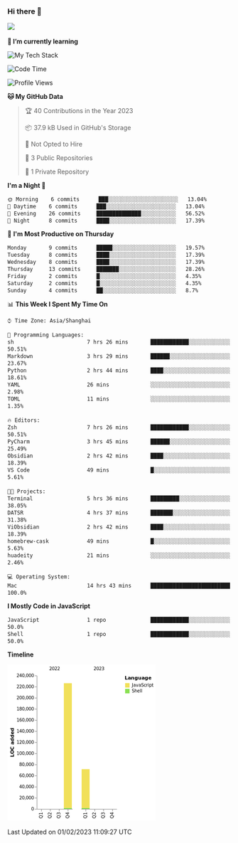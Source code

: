 ### Hi there 👋

<picture>
<source  
  srcset="https://github-readme-stats.vercel.app/api?username=HuaDeity&bg_color=1e1e2e&text_color=cdd6f4&icon_color=cba6f7&title_color=94e2d5&count_private=true&show_icons=true&hide_border=true"
  media="(prefers-color-scheme: dark)"
/>
<source
  srcset="https://github-readme-stats.vercel.app/api?username=HuaDeity&bg_color=eff1f5&text_color=4c4f69&icon_color=8839ef&title_color=179299&count_private=true&show_icons=true&hide_border=true"
  media="(prefers-color-scheme: light), (prefers-color-scheme: no-preference)"
/>
<img src="https://github-readme-stats.vercel.app/api?username=HuaDeity&
bg_color=eff1f5&text_color=4c4f69&icon_color=8839ef&title_color=179299&
count_private=true&show_icons=true&hide_border=true" />
</picture>

**🌱 I’m currently learning**

<picture>
<source  
  srcset="https://github-readme-tech-stack.vercel.app/api/cards?showBorder=false&lineCount=1&theme=catppuccin_mocha&line1=PyTorch,PyTorch,EE4C2C;"
  media="(prefers-color-scheme: dark)"
/>
<source
  srcset="https://github-readme-tech-stack.vercel.app/api/cards?showBorder=false&lineCount=1&theme=catppuccin_latte&line1=PyTorch,PyTorch,EE4C2C;"
  media="(prefers-color-scheme: light), (prefers-color-scheme: no-preference)"
/>
<img src="https://github-readme-tech-stack.vercel.app/api/cards?
showBorder=false&lineCount=1&theme=catppuccin_latte&line1=PyTorch,
PyTorch,EE4C2C;" alt="My Tech Stack" />
</picture>

<!--START_SECTION:waka-->
![Code Time](http://img.shields.io/badge/Code%20Time-28%20hrs%2050%20mins-blue)

![Profile Views](http://img.shields.io/badge/Profile%20Views-2-blue)

**🐱 My GitHub Data** 

> 🏆 40 Contributions in the Year 2023
 > 
> 📦 37.9 kB Used in GitHub's Storage 
 > 
> 🚫 Not Opted to Hire
 > 
> 📜 3 Public Repositories 
 > 
> 🔑 1 Private Repository 
 > 
**I'm a Night 🦉** 

```text
🌞 Morning    6 commits      ███░░░░░░░░░░░░░░░░░░░░░░   13.04% 
🌆 Daytime    6 commits      ███░░░░░░░░░░░░░░░░░░░░░░   13.04% 
🌃 Evening    26 commits     ██████████████░░░░░░░░░░░   56.52% 
🌙 Night      8 commits      ████░░░░░░░░░░░░░░░░░░░░░   17.39%

```
📅 **I'm Most Productive on Thursday** 

```text
Monday       9 commits      █████░░░░░░░░░░░░░░░░░░░░   19.57% 
Tuesday      8 commits      ████░░░░░░░░░░░░░░░░░░░░░   17.39% 
Wednesday    8 commits      ████░░░░░░░░░░░░░░░░░░░░░   17.39% 
Thursday     13 commits     ███████░░░░░░░░░░░░░░░░░░   28.26% 
Friday       2 commits      █░░░░░░░░░░░░░░░░░░░░░░░░   4.35% 
Saturday     2 commits      █░░░░░░░░░░░░░░░░░░░░░░░░   4.35% 
Sunday       4 commits      ██░░░░░░░░░░░░░░░░░░░░░░░   8.7%

```


📊 **This Week I Spent My Time On** 

```text
⌚︎ Time Zone: Asia/Shanghai

💬 Programming Languages: 
sh                       7 hrs 26 mins       ████████████░░░░░░░░░░░░░   50.51% 
Markdown                 3 hrs 29 mins       ██████░░░░░░░░░░░░░░░░░░░   23.67% 
Python                   2 hrs 44 mins       ████░░░░░░░░░░░░░░░░░░░░░   18.61% 
YAML                     26 mins             ░░░░░░░░░░░░░░░░░░░░░░░░░   2.98% 
TOML                     11 mins             ░░░░░░░░░░░░░░░░░░░░░░░░░   1.35%

🔥 Editors: 
Zsh                      7 hrs 26 mins       ████████████░░░░░░░░░░░░░   50.51% 
PyCharm                  3 hrs 45 mins       ██████░░░░░░░░░░░░░░░░░░░   25.49% 
Obsidian                 2 hrs 42 mins       ████░░░░░░░░░░░░░░░░░░░░░   18.39% 
VS Code                  49 mins             █░░░░░░░░░░░░░░░░░░░░░░░░   5.61%

🐱‍💻 Projects: 
Terminal                 5 hrs 36 mins       █████████░░░░░░░░░░░░░░░░   38.05% 
DATSR                    4 hrs 37 mins       ███████░░░░░░░░░░░░░░░░░░   31.38% 
ViObsidian               2 hrs 42 mins       ████░░░░░░░░░░░░░░░░░░░░░   18.39% 
homebrew-cask            49 mins             █░░░░░░░░░░░░░░░░░░░░░░░░   5.63% 
huadeity                 21 mins             ░░░░░░░░░░░░░░░░░░░░░░░░░   2.46%

💻 Operating System: 
Mac                      14 hrs 43 mins      █████████████████████████   100.0%

```

**I Mostly Code in JavaScript** 

```text
JavaScript               1 repo              ████████████░░░░░░░░░░░░░   50.0% 
Shell                    1 repo              ████████████░░░░░░░░░░░░░   50.0%

```


**Timeline**

![Chart not found](https://raw.githubusercontent.com/HuaDeity/HuaDeity/main/charts/bar_graph.png) 

 Last Updated on 01/02/2023 11:09:27 UTC
<!--END_SECTION:waka-->

<!--
**HuaDeity/HuaDeity** is a ✨ _special_ ✨ repository because its `README.
md` (this file) appears on your GitHub profile.

Here are some ideas to get you started:

- 🔭 I’m currently working on ...
- 🌱 I’m currently learning ...
- 👯 I’m looking to collaborate on ...
- 🤔 I’m looking for help with ...
- 💬 Ask me about ...
- 📫 How to reach me: ...
- 😄 Pronouns: ...
- ⚡ Fun fact: ...
-->
